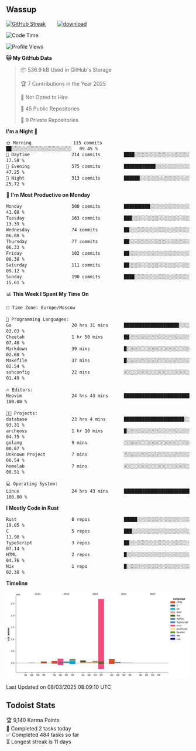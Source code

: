 ## Wassup

<!--
-->

[![GitHub Streak](http://github-readme-streak-stats.herokuapp.com?user=archeoss&theme=shades-of-purple&hide_border=true&date_format=j%20M%5B%20Y%5D)](https://git.io/streak-stats)&nbsp;&nbsp;&nbsp;&nbsp;&nbsp;&nbsp;&nbsp;&nbsp;[![download](https://user-images.githubusercontent.com/68448737/147796309-d8b65b1d-4dde-40d9-b03a-2b42aaa6cd43.jpeg)
](http://bmstu.ru/)

<!--START_SECTION:waka-->
![Code Time](http://img.shields.io/badge/Code%20Time-3%2C797%20hrs%2018%20mins-blue)

![Profile Views](http://img.shields.io/badge/Profile%20Views-0-blue)

**🐱 My GitHub Data** 

> 📦 536.9 kB Used in GitHub's Storage 
 > 
> 🏆 7 Contributions in the Year 2025
 > 
> 🚫 Not Opted to Hire
 > 
> 📜 45 Public Repositories 
 > 
> 🔑 9 Private Repositories 
 > 
**I'm a Night 🦉** 

```text
🌞 Morning                115 commits         ██░░░░░░░░░░░░░░░░░░░░░░░   09.45 % 
🌆 Daytime                214 commits         ████░░░░░░░░░░░░░░░░░░░░░   17.58 % 
🌃 Evening                575 commits         ████████████░░░░░░░░░░░░░   47.25 % 
🌙 Night                  313 commits         ██████░░░░░░░░░░░░░░░░░░░   25.72 % 
```
📅 **I'm Most Productive on Monday** 

```text
Monday                   500 commits         ██████████░░░░░░░░░░░░░░░   41.08 % 
Tuesday                  163 commits         ███░░░░░░░░░░░░░░░░░░░░░░   13.39 % 
Wednesday                74 commits          ██░░░░░░░░░░░░░░░░░░░░░░░   06.08 % 
Thursday                 77 commits          ██░░░░░░░░░░░░░░░░░░░░░░░   06.33 % 
Friday                   102 commits         ██░░░░░░░░░░░░░░░░░░░░░░░   08.38 % 
Saturday                 111 commits         ██░░░░░░░░░░░░░░░░░░░░░░░   09.12 % 
Sunday                   190 commits         ████░░░░░░░░░░░░░░░░░░░░░   15.61 % 
```


📊 **This Week I Spent My Time On** 

```text
🕑︎ Time Zone: Europe/Moscow

💬 Programming Languages: 
Go                       20 hrs 31 mins      █████████████████████░░░░   83.03 % 
Cheetah                  1 hr 50 mins        ██░░░░░░░░░░░░░░░░░░░░░░░   07.48 % 
Markdown                 39 mins             █░░░░░░░░░░░░░░░░░░░░░░░░   02.68 % 
Makefile                 37 mins             █░░░░░░░░░░░░░░░░░░░░░░░░   02.54 % 
sshconfig                22 mins             ░░░░░░░░░░░░░░░░░░░░░░░░░   01.49 % 

🔥 Editors: 
Neovim                   24 hrs 43 mins      █████████████████████████   100.00 % 

🐱‍💻 Projects: 
database                 23 hrs 4 mins       ███████████████████████░░   93.31 % 
archeoss                 1 hr 10 mins        █░░░░░░░░░░░░░░░░░░░░░░░░   04.75 % 
golang                   9 mins              ░░░░░░░░░░░░░░░░░░░░░░░░░   00.67 % 
Unknown Project          7 mins              ░░░░░░░░░░░░░░░░░░░░░░░░░   00.54 % 
homelab                  7 mins              ░░░░░░░░░░░░░░░░░░░░░░░░░   00.51 % 

💻 Operating System: 
Linux                    24 hrs 43 mins      █████████████████████████   100.00 % 
```

**I Mostly Code in Rust** 

```text
Rust                     8 repos             █████░░░░░░░░░░░░░░░░░░░░   19.05 % 
C                        5 repos             ███░░░░░░░░░░░░░░░░░░░░░░   11.90 % 
TypeScript               3 repos             ██░░░░░░░░░░░░░░░░░░░░░░░   07.14 % 
HTML                     2 repos             █░░░░░░░░░░░░░░░░░░░░░░░░   04.76 % 
Nix                      1 repo              █░░░░░░░░░░░░░░░░░░░░░░░░   02.38 % 
```



**Timeline**

![Lines of Code chart](https://raw.githubusercontent.com/archeoss/archeoss/master/assets/bar_graph.png)


 Last Updated on 08/03/2025 08:09:10 UTC
<!--END_SECTION:waka-->

## Todoist Stats

<!-- TODO-IST:START -->
🏆  9,140 Karma Points           
🌸  Completed 2 tasks today           
✅  Completed 484 tasks so far           
⏳  Longest streak is 11 days
<!-- TODO-IST:END -->
